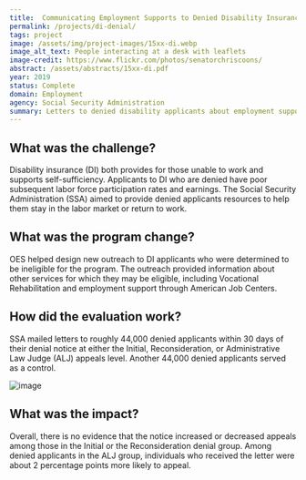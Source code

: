 ```yaml
---
title:  Communicating Employment Supports to Denied Disability Insurance Applicants 
permalink: /projects/di-denial/
tags: project  
image: /assets/img/project-images/15xx-di.webp  
image_alt_text: People interacting at a desk with leaflets
image-credit: https://www.flickr.com/photos/senatorchriscoons/
abstract: /assets/abstracts/15xx-di.pdf
year: 2019
status: Complete
domain: Employment
agency: Social Security Administration
summary: Letters to denied disability applicants about employment support programs did not reduce appeals.
---
```

## What was the challenge?

Disability insurance (DI) both provides for those unable to work and supports self-sufficiency. Applicants to DI who are denied have poor subsequent labor force participation rates and earnings. The Social Security Administration (SSA) aimed to provide denied applicants resources to help them stay in the labor market or return to work.

## What was the program change?

OES helped design new outreach to DI applicants who were determined to be ineligible for the program. The outreach provided information about other services for which they may be eligible, including Vocational Rehabilitation and employment support through American Job Centers. 

## How did the evaluation work?

SSA mailed letters to roughly 44,000 denied applicants within 30 days of their denial notice at either the Initial, Reconsideration, or Administrative Law Judge (ALJ) appeals level. Another 44,000 denied applicants served as a control. 

![image]({{site.baseurl}}/assets/img/project-images/15xx-letter.png)

## What was the impact?

Overall, there is no evidence that the notice increased or decreased appeals among those in the Initial or the Reconsideration denial group. Among denied applicants in the ALJ group, individuals who received the letter were about 2 percentage points more likely to appeal.
